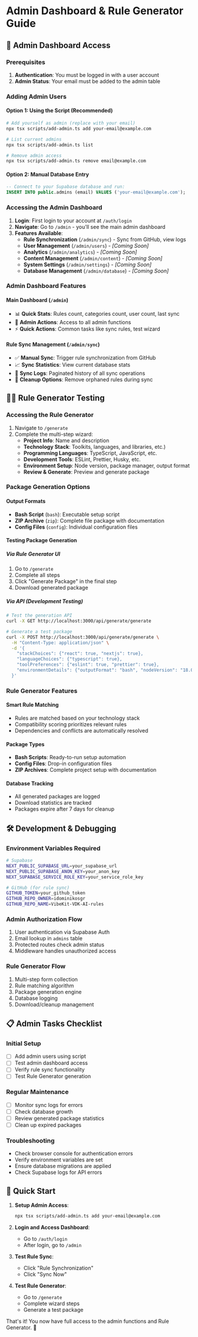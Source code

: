 # Admin Dashboard & Rule Generator Guide

## 🔑 Admin Dashboard Access

### Prerequisites

1. **Authentication**: You must be logged in with a user account
2. **Admin Status**: Your email must be added to the admin table

### Adding Admin Users

#### Option 1: Using the Script (Recommended)

```bash
# Add yourself as admin (replace with your email)
npx tsx scripts/add-admin.ts add your-email@example.com

# List current admins
npx tsx scripts/add-admin.ts list

# Remove admin access
npx tsx scripts/add-admin.ts remove email@example.com
```

#### Option 2: Manual Database Entry

```sql
-- Connect to your Supabase database and run:
INSERT INTO public.admins (email) VALUES ('your-email@example.com');
```

### Accessing the Admin Dashboard

1. **Login**: First login to your account at `/auth/login`
2. **Navigate**: Go to `/admin` - you'll see the main admin dashboard
3. **Features Available**:
   - **Rule Synchronization** (`/admin/sync`) - Sync from GitHub, view logs
   - **User Management** (`/admin/users`) - _[Coming Soon]_
   - **Analytics** (`/admin/analytics`) - _[Coming Soon]_
   - **Content Management** (`/admin/content`) - _[Coming Soon]_
   - **System Settings** (`/admin/settings`) - _[Coming Soon]_
   - **Database Management** (`/admin/database`) - _[Coming Soon]_

### Admin Dashboard Features

#### Main Dashboard (`/admin`)

- 📊 **Quick Stats**: Rules count, categories count, user count, last sync
- 🎯 **Admin Actions**: Access to all admin functions
- ⚡ **Quick Actions**: Common tasks like sync rules, test wizard

#### Rule Sync Management (`/admin/sync`)

- ✅ **Manual Sync**: Trigger rule synchronization from GitHub
- 📈 **Sync Statistics**: View current database stats
- 📝 **Sync Logs**: Paginated history of all sync operations
- 🧹 **Cleanup Options**: Remove orphaned rules during sync

## 🧙‍♂️ Rule Generator Testing

### Accessing the Rule Generator

1. Navigate to `/generate`
2. Complete the multi-step wizard:
   - **Project Info**: Name and description
   - **Technology Stack**: Toolkits, languages, and libraries, etc.)
   - **Programming Languages**: TypeScript, JavaScript, etc.
   - **Development Tools**: ESLint, Prettier, Husky, etc.
   - **Environment Setup**: Node version, package manager, output format
   - **Review & Generate**: Preview and generate package

### Package Generation Options

#### Output Formats

- **Bash Script** (`bash`): Executable setup script
- **ZIP Archive** (`zip`): Complete file package with documentation
- **Config Files** (`config`): Individual configuration files

#### Testing Package Generation

##### Via Rule Generator UI

1. Go to `/generate`
2. Complete all steps
3. Click "Generate Package" in the final step
4. Download generated package

##### Via API (Development Testing)

```bash
# Test the generation API
curl -X GET http://localhost:3000/api/generate/generate

# Generate a test package
curl -X POST http://localhost:3000/api/generate/generate \
  -H "Content-Type: application/json" \
  -d '{
    "stackChoices": {"react": true, "nextjs": true},
    "languageChoices": {"typescript": true},
    "toolPreferences": {"eslint": true, "prettier": true},
    "environmentDetails": {"outputFormat": "bash", "nodeVersion": "18.0.0"}
  }'
```

### Rule Generator Features

#### Smart Rule Matching

- Rules are matched based on your technology stack
- Compatibility scoring prioritizes relevant rules
- Dependencies and conflicts are automatically resolved

#### Package Types

- **Bash Scripts**: Ready-to-run setup automation
- **Config Files**: Drop-in configuration files
- **ZIP Archives**: Complete project setup with documentation

#### Database Tracking

- All generated packages are logged
- Download statistics are tracked
- Packages expire after 7 days for cleanup

## 🛠 Development & Debugging

### Environment Variables Required

```bash
# Supabase
NEXT_PUBLIC_SUPABASE_URL=your_supabase_url
NEXT_PUBLIC_SUPABASE_ANON_KEY=your_anon_key
NEXT_SUPABASE_SERVICE_ROLE_KEY=your_service_role_key

# GitHub (for rule sync)
GITHUB_TOKEN=your_github_token
GITHUB_REPO_OWNER=idominikosgr
GITHUB_REPO_NAME=VibeKit-VDK-AI-rules
```

### Admin Authorization Flow

1. User authentication via Supabase Auth
2. Email lookup in `admins` table
3. Protected routes check admin status
4. Middleware handles unauthorized access

### Rule Generator Flow

1. Multi-step form collection
2. Rule matching algorithm
3. Package generation engine
4. Database logging
5. Download/cleanup management

## 📋 Admin Tasks Checklist

### Initial Setup

- [ ] Add admin users using script
- [ ] Test admin dashboard access
- [ ] Verify rule sync functionality
- [ ] Test Rule Generator generation

### Regular Maintenance

- [ ] Monitor sync logs for errors
- [ ] Check database growth
- [ ] Review generated package statistics
- [ ] Clean up expired packages

### Troubleshooting

- Check browser console for authentication errors
- Verify environment variables are set
- Ensure database migrations are applied
- Check Supabase logs for API errors

## 🚀 Quick Start

1. **Setup Admin Access**:

   ```bash
   npx tsx scripts/add-admin.ts add your-email@example.com
   ```

2. **Login and Access Dashboard**:

   - Go to `/auth/login`
   - After login, go to `/admin`

3. **Test Rule Sync**:

   - Click "Rule Synchronization"
   - Click "Sync Now"

4. **Test Rule Generator**:
   - Go to `/generate`
   - Complete wizard steps
   - Generate a test package

That's it! You now have full access to the admin functions and Rule Generator. 🎉
